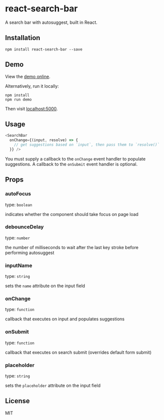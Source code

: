 # react-search-bar

A search bar with autosuggest, built in React.

## Installation

```
npm install react-search-bar --save
```

## Demo

View the [demo online](https://vakhtang.github.io/react-search-bar).

Alternatively, run it locally:

```
npm install
npm run demo
```

Then visit [localhost:5000](http://localhost:5000).

## Usage

```js
<SearchBar
  onChange={(input, resolve) => {
    // get suggestions based on `input`, then pass them to `resolve()`
  }} />
```

You must supply a callback to the `onChange` event handler to populate
suggestions. A callback to the `onSubmit` event handler is optional.

## Props

### autoFocus

type: `boolean`

indicates whether the component should take focus on
page load

### debounceDelay

type: `number`

the number of milliseconds to wait after the last key
stroke before performing autosuggest

### inputName

type: `string`

sets the `name` attribute on the input field

### onChange

type: `function`

callback that executes on input and populates suggestions

### onSubmit

type: `function`

callback that executes on search submit (overrides default form submit)

### placeholder

type: `string`

sets the `placeholder` attribute on the input field

## License

MIT
